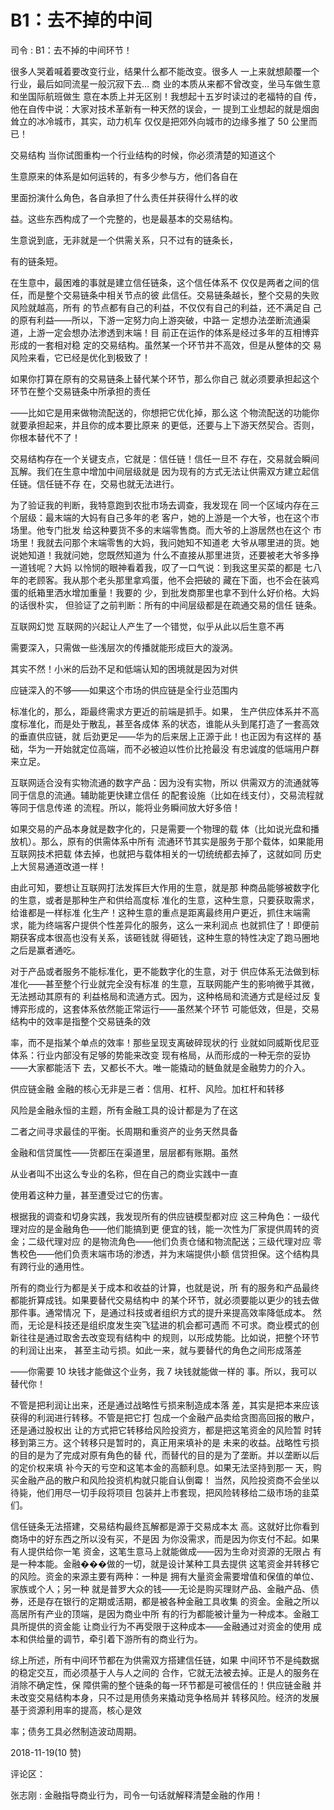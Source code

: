 # B1：去不掉的中间

司令 : B1：去不掉的中间环节！

很多人哭着喊着要改变行业，结果什么都不能改变。很多人 一上来就想颠覆一个行业，最后如同流星一般沉寂下去… 商 业的本质从来都不曾改变，坐马车做生意和坐国际航班做生 意在本质上并无区别！我想起十五岁时读过的老福特的自 传，他在自传中说：大家对技术革新有一种天然的误会，一 提到工业想起的就是烟囱耸立的冰冷城市，其实，动力机车 仅仅是把郊外向城市的边缘多推了 50 公里而已！

交易结构 当你试图重构一个行业结构的时候，你必须清楚的知道这个

生意原来的体系是如何运转的，有多少参与方，他们各自在

里面扮演什么角色，各自承担了什么责任并获得什么样的收

益。这些东西构成了一个完整的，也是最基本的交易结构。

生意说到底，无非就是一个供需关系，只不过有的链条长，

有的链条短。

在生意中，最困难的事就是建立信任链条，这个信任体系不 仅仅是两者之间的信任，而是整个交易链条中相关节点的彼 此信任。交易链条越长，整个交易的失败风险就越高，所有 的节点都有自己的利益，不仅仅有自己的利益，还不满足自 己的原有利益——所以，下游一定努力向上游突破，中路一 定想办法垄断流通渠道，上游一定会想办法渗透到末端！目 前正在运作的体系是经过多年的互相博弈形成的一套相对稳 定的交易结构。虽然某一个环节并不高效，但是从整体的交 易风险来看，它已经是优化到极致了！

如果你打算在原有的交易链条上替代某个环节，那么你自己 就必须要承担起这个环节在整个交易链条中所承担的责任

——比如它是用来做物流配送的，你想把它优化掉，那么这 个物流配送的功能你就要承担起来，并且你的成本要比原来 的更低，还要与上下游天然契合。否则，你根本替代不了！

交易结构存在一个关键支点，它就是：信任链！信任一旦不 存在，交易就会瞬间瓦解。我们在生意中增加中间层级就是 因为现有的方式无法让供需双方建立起信任链。信任链不存 在，交易也就无法进行。

为了验证我的判断，我特意跑到农批市场去调查，我发现在 同一个区域内存在三个层级：最末端的大妈有自己多年的老 客户，她的上游是一个大爷，也在这个市场里。他专门批发 给这种要货不多的末端零售商。而大爷的上游居然也在这个 市场里！我就去问那个末端零售的大妈，我问她知不知道老 大爷从哪里进的货。她说她知道！我就问她，您既然知道为 什么不直接从那里进货，还要被老大爷多挣一道钱呢？大妈 以怜悯的眼神看着我，叹了一口气说：到我这里买菜的都是 七八年的老顾客。我从那个老头那里拿鸡蛋，他不会把破的 藏在下面，也不会在装鸡蛋的纸箱里洒水增加重量！我要的 少，到批发商那里也拿不到什么好价格。大妈的话很朴实， 但验证了之前判断：所有的中间层级都是在疏通交易的信任 链条。

互联网幻觉 互联网的兴起让人产生了一个错觉，似乎从此以后生意不再

需要深入，只需做一些浅层次的传播就能形成巨大的漩涡。

其实不然！小米的后劲不足和低端认知的困境就是因为对供

应链深入的不够——如果这个市场的供应链是全行业范围内

标准化的，那么，距最终需求方更近的前端是抓手。如果， 生产供应体系并不高度标准化，而是处于散乱，甚至各成体 系的状态，谁能从头到尾打造了一套高效的垂直供应链，就 后劲更足——华为的后来居上正源于此！也正因为有这样的 基础，华为一开始就定位高端，而不必被迫以性价比抢最没 有忠诚度的低端用户群来立足。

互联网适合没有实物流通的数字产品：因为没有实物，所以 供需双方的流通就等同于信息的流通。辅助能更快建立信任 的配套设施（比如在线支付），交易流程就等同于信息传递 的流程。所以，能将业务瞬间放大好多倍！

如果交易的产品本身就是数字化的，只是需要一个物理的载 体（比如说光盘和播放机）。那么，原有的供需体系中所有 流通环节其实是服务于那个载体，如果能用互联网技术把载 体去掉，也就把与载体相关的一切统统都去掉了，这就如同 历史上大贸易通道改道一样！

由此可知，要想让互联网打法发挥巨大作用的生意，就是那 种商品能够被数字化的生意，或者是那种生产和供给高度标 准化的生意，这种生意，只要获取需求，给谁都是一样标准 化生产！这种生意的重点是距离最终用户更近，抓住末端需 求，能为终端客户提供个性差异化的服务，这么一来利润点 也就抓住了！即便前期获客成本很高也没有关系，该砸钱就 得砸钱，这种生意的特性决定了跑马圈地之后是赢者通吃。

对于产品或者服务不能标准化，更不能数字化的生意，对于 供应体系无法做到标准化——甚至整个行业就完全没有标准 的生意，互联网能产生的影响微乎其微，无法撼动其原有的 利益格局和流通方式。因为，这种格局和流通方式是经过反 复博弈形成的，这套体系依然能正常运行——虽然某个环节 可能低效，但是，交易结构中的效率是指整个交易链条的效

率，而不是指某个单点的效率！那些呈现支离破碎现状的行 业就如同威斯伐尼亚体系：行业内部没有足够的势能来改变 现有格局，从而形成的一种无奈的妥协——大家都能活下 去，又都长不大。唯一能撬动的鲢鱼就是金融势力的介入。

供应链金融 金融的核心无非是三者：信用、杠杆、风险。加杠杆和转移

风险是金融永恒的主题，所有金融工具的设计都是为了在这

二者之间寻求最佳的平衡。长周期和重资产的业务天然具备

金融和信贷属性——货都压在渠道里，层层都有账期。虽然

从业者叫不出这么专业的名称，但在自己的商业实践中一直

使用着这种力量，甚至遭受过它的伤害。

根据我的调查和切身实践，我发现所有的供应链模型都对应 这三种角色：一级代理对应的是金融角色——他们能搞到更 便宜的钱，能一次性为厂家提供周转的资金；二级代理对应 的是物流角色——他们负责仓储和物流配送；三级代理对应 零售校色——他们负责末端市场的渗透，并为末端提供小额 信贷担保。这个结构具有跨行业的通用性。

所有的商业行为都是关于成本和收益的计算，也就是说，所 有的服务和产品最终都能折算成钱。如果要替代交易结构中 的某个环节，就必须要能以更少的钱去做那件事。通常情况 下，是通过科技或者组织方式的提升来提高效率降低成本。 然而，无论是科技还是组织度发生突飞猛进的机会都可遇而 不可求。商业模式的创新往往是通过取舍去改变现有结构中 的规则，以形成势能。比如说，把整个环节的利润让出来， 甚至主动亏损。如此一来，就与要替代的角色之间形成落差

——你需要 10 块钱才能做这个业务，我 7 块钱就能做一样的 事。所以，我可以替代你！

不管是把利润让出来，还是通过战略性亏损来制造成本落 差，其实是把本来应该获得的利润进行转移。不管是把它打 包成一个金融产品卖给贪图高回报的散户，还是通过股权出 让的方式把它转移给风险投资方，都是把这笔资金的风险暂 时转移到第三方。这个转移只是暂时的，真正用来填补的是 未来的收益。战略性亏损的目的是为了完成对原有角色的替 代，而替代的目的是为了垄断。并以垄断以后的定价权来填 补今天的亏空和这笔本金的高额利息。如果无法坚持到那一 天，购买金融产品的散户和风险投资机构就只能自认倒霉！ 当然，风险投资商不会坐以待毙，他们用尽一切手段将项目 包装并上市套现，把风险转移给二级市场的韭菜们。

信任链条无法搭建，交易结构最终瓦解都是源于交易成本太 高。这就好比你看到商场中的好东西之所以没有买，不是因 为你没需求，而是因为你支付不起。如果有人提供给你一笔 资金，这笔生意马上就能做成——因为生命对资源的无限占 有是一种本能。金融���做的一切，就是设计某种工具去提供 这笔资金并转移它的风险。资金的来源主要有两种：一种是 拥有大量资金需要增值和保值的单位、家族或个人；另一种 就是普罗大众的钱——无论是购买理财产品、金融产品、债 券，还是存在银行的定期或活期，都是被各种金融工具收集 的资金。金融之所以高居所有产业的顶端，是因为商业中所 有的行为都能被计量为一种成本。金融工具所提供的资金能 让商业行为不再受限于这种成本——金融通过对资金的使用 成本和供给量的调节，牵引着下游所有的商业行为。

综上所述，所有中间环节都在为供需双方搭建信任链，如果 中间环节不是纯数据的稳定交互，而必须基于人与人之间的 合作，它就无法被去掉。正是人的服务在消除不确定性，保 障供需的整个链条的每一环节都是可被信任的！供应链金融 并未改变交易结构本身，只不过是用债务来撬动竞争格局并 转移风险。经济的发展基于资源利用率的提高，核心是效

率；债务工具必然制造波动周期。

2018-11-19(10 赞)

评论区：

张志刚 : 金融指导商业行为，司令一句话就解释清楚金融的作用！